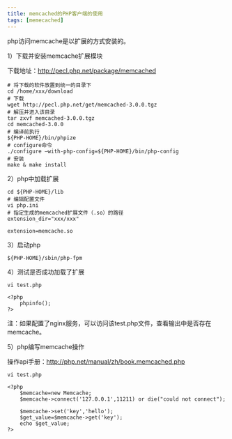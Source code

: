 ```yaml
---
title: memcached的PHP客户端的使用
tags: [memecached]
---
```


php访问memcache是以扩展的方式安装的。

1）下载并安装memcache扩展模块

下载地址：http://pecl.php.net/package/memcached

```
# 将下载的软件放置到统一的目录下
cd /home/xxx/download
# 下载
wget http://pecl.php.net/get/memcached-3.0.0.tgz
# 解压并进入该目录
tar zxvf memcached-3.0.0.tgz
cd memcached-3.0.0
# 编译前执行
${PHP-HOME}/bin/phpize
# configure命令
./configure –with-php-config=${PHP-HOME}/bin/php-config
# 安装
make & make install
```

2）php中加载扩展

```
cd ${PHP-HOME}/lib
# 编辑配置文件
vi php.ini
# 指定生成的memcached扩展文件（.so）的路径
extension_dir="xxx/xxx"

extension=memcache.so
```

3）启动php

```
${PHP-HOME}/sbin/php-fpm
```

4）测试是否成功加载了扩展

```
vi test.php

<?php
    phpinfo();
?>
```

注：如果配置了nginx服务，可以访问该test.php文件，查看输出中是否存在memcache。 

5）php编写memcache操作

操作api手册：http://php.net/manual/zh/book.memcached.php

```
vi test.php

<?php
    $memcache=new Memcache;
    $memcache->connect('127.0.0.1',11211) or die("could not connect");

    $memcache->set('key','hello');
    $get_value=$memcache->get('key');
    echo $get_value;
?>
```
